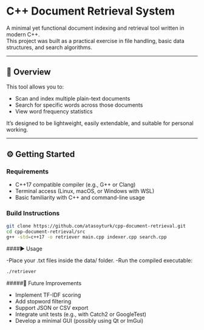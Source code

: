 # C++ Document Retrieval System

A minimal yet functional document indexing and retrieval tool written in modern C++.  
This project was built as a practical exercise in file handling, basic data structures, and search algorithms.

---

## 📝 Overview

This tool allows you to:

- Scan and index multiple plain-text documents
- Search for specific words across those documents
- View word frequency statistics

It’s designed to be lightweight, easily extendable, and suitable for personal working.

---

## ⚙️ Getting Started

### Requirements

- C++17 compatible compiler (e.g., G++ or Clang)
- Terminal access (Linux, macOS, or Windows with WSL)
- Basic familiarity with C++ and command-line usage

### Build Instructions

```bash
git clone https://github.com/atasoyturk/cpp-document-retrieval.git
cd cpp-document-retrieval/src
g++ -std=c++17 -o retriever main.cpp indexer.cpp search.cpp
```
####▶️ Usage

-Place your .txt files inside the data/ folder.
-Run the compiled executable:

```bash
./retriever
```
#####🚧 Future Improvements
- Implement TF-IDF scoring
- Add stopword filtering
- Support JSON or CSV export
- Integrate unit tests (e.g., with Catch2 or GoogleTest)
- Develop a minimal GUI (possibly using Qt or ImGui)

